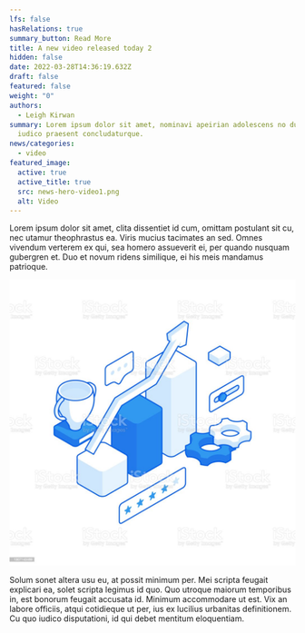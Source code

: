 ```yaml
---
lfs: false
hasRelations: true
summary_button: Read More
title: A new video released today 2
hidden: false
date: 2022-03-28T14:36:19.632Z
draft: false
featured: false
weight: "0"
authors:
  - Leigh Kirwan
summary: Lorem ipsum dolor sit amet, nominavi apeirian adolescens no duo, pro ea
  iudico praesent concludaturque.
news/categories:
  - video
featured_image:
  active: true
  active_title: true
  src: news-hero-video1.png
  alt: Video
---
```

Lorem ipsum dolor sit amet, clita dissentiet id cum, omittam postulant sit cu, nec utamur theophrastus ea. Viris mucius tacimates an sed. Omnes vivendum verterem ex qui, sea homero assueverit ei, per quando nusquam gubergren et. Duo et novum ridens similique, ei his meis mandamus patrioque.

![](istockphoto-1307143489-1024x1024.jpg)

Solum sonet altera usu eu, at possit minimum per. Mei scripta feugait explicari ea, solet scripta legimus id quo. Quo utroque maiorum temporibus in, est bonorum feugait accusata id. Minimum accommodare ut est. Vix an labore officiis, atqui cotidieque ut per, ius ex lucilius urbanitas definitionem. Cu quo iudico disputationi, id qui debet mentitum eloquentiam.